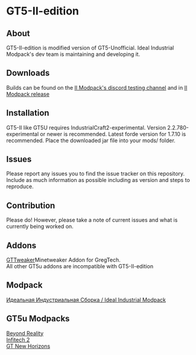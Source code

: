 GT5-II-edition
===

## About

GT5-II-edition is modified version of GT5-Unofficial. Ideal Industrial Modpack's dev team is maintaining and developing it.

## Downloads

Builds can be found on the [II Modpack's discord testing channel](https://discord.gg/jssMtff)
and in [II Modpack release](https://yadi.sk/d/y6jW8SH6mjuAV)

## Installation

GT5-II like GT5U requires IndustrialCraft2-experimental. Version 2.2.780-experimental or newer is recommended.
Latest forde version for 1.7.10 is recommended.
Place the downloaded jar file into your mods/ folder.

## Issues

Please report any issues you to find the issue tracker on this repository. Include as much information as possible including as version and steps to reproduce.

## Contribution

Please do! However, please take a note of current issues and what is currently being worked on.

## Addons

[GTTweaker](https://forum.industrial-craft.net/thread/11353-gt-5-09-minetweaker-3-10-addon-addon-version-1-6-1-adding-custom-recipes-for-all/)Minetweaker Addon for GregTech.<br />
All other GT5u addons are incompatible with GT5-II-edition

## Modpack

[Идеальная Индустриальная Сборка / Ideal Industrial Modpack](http://sapientmail.wixsite.com/minecraft)<br />

## GT5u Modpacks
[Beyond Reality](https://www.atlauncher.com/pack/BeyondReality)<br />
[Infitech 2](https://forum.feed-the-beast.com/threads/1-7-10-listed-infitech-2-modpack-v3-2-21-hqm-gregtech-balanced-hard-mode-modpack.50185/)<br />
[GT New Horizons](https://www.technicpack.net/modpack/mcnewhorizons.677387)<br />
